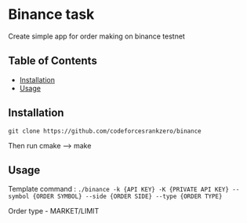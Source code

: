 # Binance task

Create simple app for order making on binance testnet

## Table of Contents

- [Installation](#installation)
- [Usage](#usage)

## Installation

```git clone https://github.com/codeforcesrankzero/binance```

Then run cmake --> make

## Usage

Template command : ```./binance -k {API KEY} -K {PRIVATE API KEY} --symbol {ORDER SYMBOL} --side {ORDER SIDE} --type {ORDER TYPE}```

Order type - MARKET/LIMIT 

